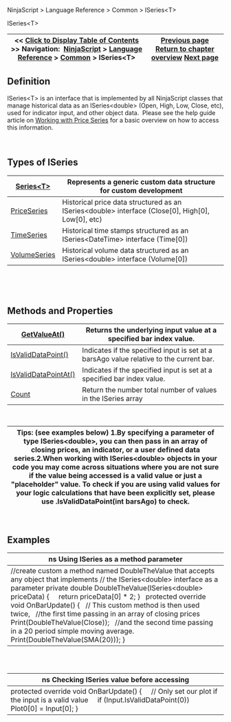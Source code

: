 ﻿


NinjaScript \> Language Reference \> Common \> ISeries\<T\>






















ISeries\<T\>







| \<\< [Click to Display Table of Contents](iseriest.md) \>\> **Navigation:**     [NinjaScript](ninjascript-1.md) \> [Language Reference](language_reference_wip-1.md) \> [Common](common-1.md) \> ISeries\<T\> | [Previous page](url-1.md) [Return to chapter overview](common-1.md) [Next page](seriest-1.md) |
| --- | --- |











## Definition


ISeries\<T\> is an interface that is implemented by all NinjaScript classes that manage historical data as an ISeries\<double\> (Open, High, Low, Close, etc), used for indicator input, and other object data.  Please see the help guide article on [Working with Price Series](working_with_price_series-1.md) for a basic overview on how to access this information.


 


## Types of ISeries




| [Series\<T\>](seriest-1.md) | Represents a generic custom data structure for custom development |
| --- | --- |
| [PriceSeries](priceseries-1.md) | Historical price data structured as an ISeries\<double\> interface (Close\[0], High\[0], Low\[0], etc) |
| [TimeSeries](timeseries-1.md) | Historical time stamps structured as an ISeries\<DateTime\> interface (Time\[0]) |
| [VolumeSeries](volumeseries-1.md) | Historical volume data structured as an ISeries\<double\> interface (Volume\[0]) |



 


 


## Methods and Properties




| [GetValueAt()](getvalueat-1.md) | Returns the underlying input value at a specified bar index value. |
| --- | --- |
| [IsValidDataPoint()](isvaliddatapoint-1.md) | Indicates if the specified input is set at a barsAgo value relative to the current bar. |
| [IsValidDataPointAt()](isvaliddatapointat-1.md) | Indicates if the specified input is set at a specified bar index value. |
| [Count](iseries_count-1.md) | Return the number total number of values in the ISeries array |



 




| Tips: (see examples below)  1\.By specifying a parameter of type ISeries\<double\>, you can then pass in an array of closing prices, an indicator, or a user defined data series.2\.When working with ISeries\<double\> objects in your code you may come across situations where you are not sure if the value being accessed is a valid value or just a "placeholder" value. To check if you are using valid values for your logic calculations that have been explicitly set, please use .IsValidDataPoint(int barsAgo) to check. |
| --- |



 


## 


## Examples




| ns Using ISeries as a method parameter |
| --- |
| //create custom a method named DoubleTheValue that accepts any object that implements  // the ISeries\<double\> interface as a parameter private double DoubleTheValue(ISeries\<double\> priceData) {      return priceData\[0] \* 2; }   protected override void OnBarUpdate() {    // This custom method is then used twice,     //the first time passing in an array of closing prices       Print(DoubleTheValue(Close));    //and the second time passing in a 20 period simple moving average.      Print(DoubleTheValue(SMA(20))); } |



 


## 




| ns Checking ISeries value before accessing |
| --- |
| protected override void OnBarUpdate() {      // Only set our plot if the input is a valid value      if (Input.IsValidDataPoint(0))          Plot0\[0] \= Input\[0]; } |









